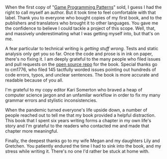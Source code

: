 When the first copy of "[Game Programming Patterns][gpp]" sold, I guess I had
the right to call myself an author. But it took time to feel comfortable with
that label. Thank you to everyone who bought copies of my first book, and to the
publishers and translators who brought it to other languages. You gave me the
confidence to believe I could tackle a project of this scope. Well, that, and
massively underestimating what I was getting myself into, but that's on me.

[gpp]: https://gameprogrammingpatterns.com/

A fear particular to technical writing is *getting stuff wrong*. Tests and
static analysis only get you so far. Once the code and prose is in ink on paper,
there's no fixing it. I am deeply grateful to the many people who filed issues
and pull requests on the [open source repo][repo] for the book. Special thanks
go to cm1776, who filed 145 tactfully worded issues pointing out hundreds of
code errors, typos, and unclear sentences. The book is more accurate and
readable because of you all.

[repo]: https://github.com/munificent/craftinginterpreters

I'm grateful to my copy editor Kari Somerton who braved a heap of computer
science jargon and an unfamilar workflow in order to fix my many grammar errors
and stylistic inconsistencies.

When the pandemic turned everyone's life upside down, a number of people reached
out to tell me that my book provided a helpful distraction. This book that I
spent six years writing forms a chapter in my own life's story and I'm grateful
to the readers who contacted me and made that chapter more meaningful.

Finally, the deepest thanks go to my wife Megan and my daughters Lily and
Gretchen. You patiently endured the time I had to sink into the book, and my
stress while writing it. There's no one I'd rather be stuck at home with.
